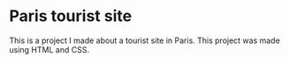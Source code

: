 # Paris tourist site

This is a project I made about a tourist site in Paris. This project was made using HTML and CSS.
